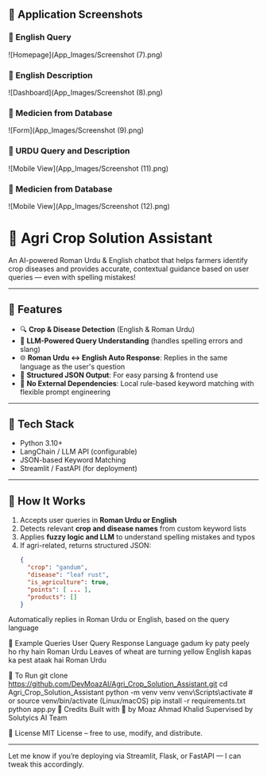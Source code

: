 ## 📸 Application Screenshots

### 🔹 English Query
![Homepage](App_Images/Screenshot (7).png)

### 🔹 English Description
![Dashboard](App_Images/Screenshot (8).png)

### 🔹 Medicien from Database
![Form](App_Images/Screenshot (9).png)

### 🔹 URDU Query and Description
![Mobile View](App_Images/Screenshot (11).png)

### 🔹 Medicien from Database
![Mobile View](App_Images/Screenshot (12).png)


# 🌾 Agri Crop Solution Assistant

An AI-powered Roman Urdu & English chatbot that helps farmers identify crop diseases and provides accurate, contextual guidance based on user queries — even with spelling mistakes!

---

## 🚀 Features

- 🔍 **Crop & Disease Detection** (English & Roman Urdu)
- 🤖 **LLM-Powered Query Understanding** (handles spelling errors and slang)
- 🌐 **Roman Urdu ↔ English Auto Response**: Replies in the same language as the user's question
- 📌 **Structured JSON Output**: For easy parsing & frontend use
- 🧠 **No External Dependencies**: Local rule-based keyword matching with flexible prompt engineering

---

## 🧰 Tech Stack

- Python 3.10+
- LangChain / LLM API (configurable)
- JSON-based Keyword Matching
- Streamlit / FastAPI (for deployment)

---

## 🧠 How It Works

1. Accepts user queries in **Roman Urdu or English**
2. Detects relevant **crop and disease names** from custom keyword lists
3. Applies **fuzzy logic and LLM** to understand spelling mistakes and typos
4. If agri-related, returns structured JSON:
   ```json
   {
     "crop": "gandum",
     "disease": "leaf rust",
     "is_agriculture": true,
     "points": [ ... ],
     "products": []
   }

Automatically replies in Roman Urdu or English, based on the query language

💬 Example Queries
User Query	Response Language
gadum ky paty peely ho rhy hain	Roman Urdu
Leaves of wheat are turning yellow	English
kapas ka pest ataak hai	Roman Urdu

🧪 To Run
git clone https://github.com/DevMoazAI/Agri_Crop_Solution_Assistant.git
cd Agri_Crop_Solution_Assistant
python -m venv venv
venv\Scripts\activate  # or source venv/bin/activate (Linux/macOS)
pip install -r requirements.txt
python app.py
🙏 Credits
Built with 💚 by Moaz Ahmad Khalid
Supervised by Solutyics AI Team

📄 License
MIT License – free to use, modify, and distribute.

---

Let me know if you’re deploying via Streamlit, Flask, or FastAPI — I can tweak this accordingly.

